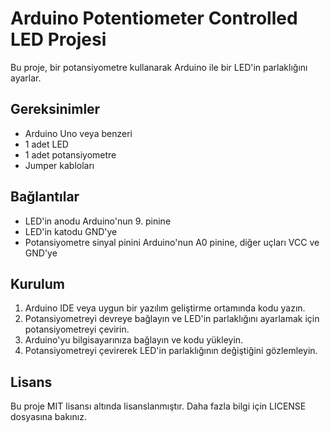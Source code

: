 # Arduino Potentiometer Controlled LED Projesi

Bu proje, bir potansiyometre kullanarak Arduino ile bir LED'in parlaklığını ayarlar.


## Gereksinimler

- Arduino Uno veya benzeri
- 1 adet LED
- 1 adet potansiyometre
- Jumper kabloları

## Bağlantılar

- LED'in anodu Arduino'nun 9. pinine
- LED'in katodu GND'ye
- Potansiyometre sinyal pinini Arduino'nun A0 pinine, diğer uçları VCC ve GND'ye

## Kurulum

1. Arduino IDE veya uygun bir yazılım geliştirme ortamında kodu yazın.
2. Potansiyometreyi devreye bağlayın ve LED'in parlaklığını ayarlamak için potansiyometreyi çevirin.
3. Arduino'yu bilgisayarınıza bağlayın ve kodu yükleyin.
4. Potansiyometreyi çevirerek LED'in parlaklığının değiştiğini gözlemleyin.

## Lisans

Bu proje MIT lisansı altında lisanslanmıştır. Daha fazla bilgi için LICENSE dosyasına bakınız.
